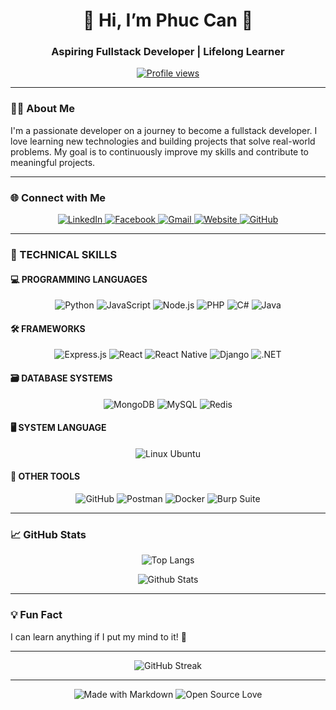 <h1 align="center">👋 Hi, I’m Phuc Can 👋</h1>
<h3 align="center">Aspiring Fullstack Developer | Lifelong Learner</h3>

<p align="center">
  <a href="https://github.com/phuccan0800"><img src="https://komarev.com/ghpvc/?username=phuccan0800&style=flat-square" alt="Profile views"/></a>
</p>

---

### 👨‍💻 About Me
I'm a passionate developer on a journey to become a fullstack developer. I love learning new technologies and building projects that solve real-world problems. My goal is to continuously improve my skills and contribute to meaningful projects.

---

### 🌐 Connect with Me
<p align="center">
  <a href="https://www.linkedin.com/in/phuccan0800">
    <img src="https://img.shields.io/badge/LinkedIn-0077B5?style=for-the-badge&logo=linkedin&logoColor=white" alt="LinkedIn" />
  </a>
  <a href="https://www.facebook.com/">
    <img src="https://img.shields.io/badge/Facebook-1877F2?style=for-the-badge&logo=facebook&logoColor=white" alt="Facebook" />
  </a>
  <a href="mailto:ttp.runtowin@gmail.com">
    <img src="https://img.shields.io/badge/Gmail-D14836?style=for-the-badge&logo=gmail&logoColor=white" alt="Gmail" />
  </a>
  <a href="https://ttphuc.com">
    <img src="https://img.shields.io/badge/Website-FF7139?style=for-the-badge&logo=google-chrome&logoColor=white" alt="Website" />
  </a>
  <a href="https://github.com/phuccan0800">
    <img src="https://img.shields.io/badge/GitHub-100000?style=for-the-badge&logo=github&logoColor=white" alt="GitHub" />
  </a>
</p>

---

### 🚀 TECHNICAL SKILLS

#### 💻 PROGRAMMING LANGUAGES
<p align="center">
  <img src="https://img.shields.io/badge/Python-3776AB?style=for-the-badge&logo=python&logoColor=white" alt="Python" />
  <img src="https://img.shields.io/badge/JavaScript-F7DF1E?style=for-the-badge&logo=javascript&logoColor=black" alt="JavaScript" />
  <img src="https://img.shields.io/badge/Node.js-339933?style=for-the-badge&logo=nodedotjs&logoColor=white" alt="Node.js" />
  <img src="https://img.shields.io/badge/PHP-777BB4?style=for-the-badge&logo=php&logoColor=white" alt="PHP" />
  <img src="https://img.shields.io/badge/C%23-239120?style=for-the-badge&logo=c-sharp&logoColor=white" alt="C#" />
  <img src="https://img.shields.io/badge/Java-ED8B00?style=for-the-badge&logo=openjdk&logoColor=white" alt="Java" />
</p>

#### 🛠️ FRAMEWORKS
<p align="center">
  <img src="https://img.shields.io/badge/Express.js-000000?style=for-the-badge&logo=express&logoColor=white" alt="Express.js" />
  <img src="https://img.shields.io/badge/React-20232A?style=for-the-badge&logo=react&logoColor=61DAFB" alt="React" />
  <img src="https://img.shields.io/badge/React_Native-20232A?style=for-the-badge&logo=react&logoColor=61DAFB" alt="React Native" />
  <img src="https://img.shields.io/badge/Django-092E20?style=for-the-badge&logo=django&logoColor=white" alt="Django" />
  <img src="https://img.shields.io/badge/.NET-512BD4?style=for-the-badge&logo=dotnet&logoColor=white" alt=".NET" />
</p>

#### 🗃️ DATABASE SYSTEMS
<p align="center">
  <img src="https://img.shields.io/badge/MongoDB-4EA94B?style=for-the-badge&logo=mongodb&logoColor=white" alt="MongoDB" />
  <img src="https://img.shields.io/badge/MySQL-4479A1?style=for-the-badge&logo=mysql&logoColor=white" alt="MySQL" />
  <img src="https://img.shields.io/badge/Redis-DC382D?style=for-the-badge&logo=redis&logoColor=white" alt="Redis" />
</p>

#### 🖥️ SYSTEM LANGUAGE
<p align="center">
  <img src="https://img.shields.io/badge/Ubuntu-E95420?style=for-the-badge&logo=ubuntu&logoColor=white" alt="Linux Ubuntu" />
</p>

#### 🧰 OTHER TOOLS
<p align="center">
  <img src="https://img.shields.io/badge/GitHub-100000?style=for-the-badge&logo=github&logoColor=white" alt="GitHub" />
  <img src="https://img.shields.io/badge/Postman-FF6C37?style=for-the-badge&logo=postman&logoColor=white" alt="Postman" />
  <img src="https://img.shields.io/badge/Docker-2496ED?style=for-the-badge&logo=docker&logoColor=white" alt="Docker" />
  <img src="https://img.shields.io/badge/Burp_Suite-FF6C37?style=for-the-badge&logo=burp-suite&logoColor=white" alt="Burp Suite" />
</p>

---

### 📈 GitHub Stats
<p align="center">
  <img src="https://github-readme-stats.vercel.app/api/top-langs/?username=phuccan0800&theme=algolia&layout=compact" alt="Top Langs"/>
</p>
<p align="center">
  <img src="https://github-readme-stats.vercel.app/api?username=phuccan0800&show_icons=true&theme=gotham" alt="Github Stats" />
</p>

---

### 💡 Fun Fact
I can learn anything if I put my mind to it! 🧠

---

<p align="center">
  <img src="https://github-readme-streak-stats.herokuapp.com/?user=phuccan0800&theme=dark" alt="GitHub Streak" />
</p>

---

<p align="center">
  <img src="https://img.shields.io/badge/Made%20with-Markdown-1f425f.svg" alt="Made with Markdown">
  <img src="https://img.shields.io/badge/Open%20Source-%E2%9D%A4-blue" alt="Open Source Love">
</p>
